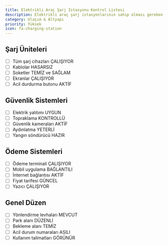 ```yaml
---
title: Elektrikli Araç Şarj İstasyonu Kontrol Listesi
description: Elektrikli araç şarj istasyonlarının sahip olması gereken temel özellikler
category: Ulaşım & Altyapı
priority: Yüksek
icon: fa-charging-station
---
```


## Şarj Üniteleri

- [ ] Tüm şarj cihazları ÇALIŞIYOR
- [ ] Kablolar HASARSIZ
- [ ] Soketler TEMİZ ve SAĞLAM
- [ ] Ekranlar ÇALIŞIYOR
- [ ] Acil durdurma butonu AKTİF

## Güvenlik Sistemleri

- [ ] Elektrik yalıtımı UYGUN
- [ ] Topraklama KONTROLLÜ
- [ ] Güvenlik kameraları AKTİF
- [ ] Aydınlatma YETERLİ
- [ ] Yangın söndürücü HAZIR

## Ödeme Sistemleri

- [ ] Ödeme terminali ÇALIŞIYOR
- [ ] Mobil uygulama BAĞLANTILI
- [ ] İnternet bağlantısı AKTİF
- [ ] Fiyat tarifesi GÜNCEL
- [ ] Yazıcı ÇALIŞIYOR

## Genel Düzen

- [ ] Yönlendirme levhaları MEVCUT
- [ ] Park alanı DÜZENLİ
- [ ] Bekleme alanı TEMİZ
- [ ] Acil durum numaraları ASILI
- [ ] Kullanım talimatları GÖRÜNÜR
